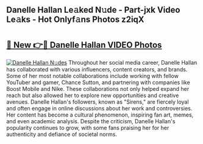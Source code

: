 ## Danelle Hallan Le𝚊ked N𝚞de - Part-jxk Video Le𝚊ks - Hot Onlyf𝚊ns Photos z2iqX

# <h2><a href="http://ab55457.deff.icu/?id=Danelle+Hallan">🔗 New 👉🔴 Danelle Hallan VIDEO Photos</a></h2>

[![Danelle Hallan N𝚞des](https://i.imgur.com/rIISA9y.gif)](http://ab55457.deff.icu/?id=Danelle+Hallan)
Throughout her social media career, Danelle Hallan has collaborated with various influencers, content creators, and brands. Some of her most notable collaborations include working with fellow YouTuber and gamer, Chance Sutton, and partnering with companies like Boost Mobile and Nike. These collaborations not only helped expand her reach but also allowed her to explore new opportunities and creative avenues. Danelle Hallan's followers, known as "Sirens," are fiercely loyal and often engage in online discussions about her work and controversies. Her content has become a cultural phenomenon, inspiring fan art, memes, and even academic analysis. Despite the criticism, Danelle Hallan's popularity continues to grow, with some fans praising her for her authenticity and defiance of societal norms.
